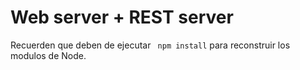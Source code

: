 # Web server + REST server


Recuerden que deben de ejecutar ``` npm install``` para reconstruir los modulos de Node.

